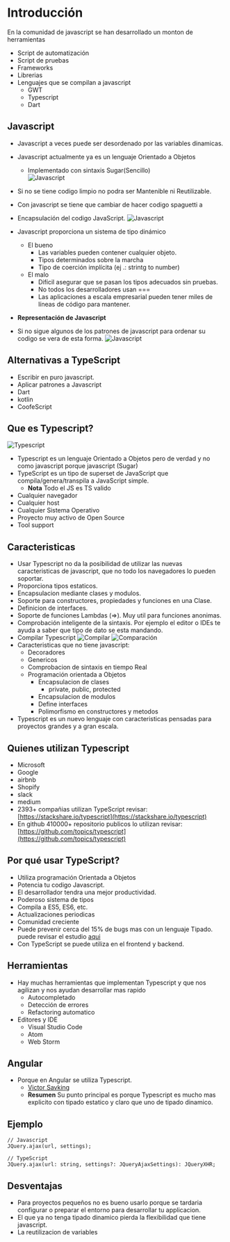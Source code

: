 # Introducción

En la comunidad de javascript se han desarrollado un monton de herramientas

- Script de automatización
- Script de pruebas
- Frameworks 
- Librerias
- Lenguajes que se compilan a javascript
    - GWT
    - Typescript
    - Dart

## Javascript
- Javascript a veces puede ser desordenado por las variables dinamicas.
- Javascript actualmente ya es un lenguaje Orientado a Objetos
    - Implementado con sintaxis Sugar(Sencillo)    
![Javascript](images/image1.png)
- Si no se tiene codigo limpio no podra ser Mantenible ni Reutilizable.
- Con javascript se tiene que cambiar de hacer codigo spaguetti a 
- Encapsulación del codigo JavaScript.
![Javascript](images/image5.png)
- Javascript proporciona un sistema de tipo dinámico
    - El bueno
        - Las variables pueden contener cualquier objeto.
        - Tipos determinados sobre la marcha
        - Tipo de coerción implícita (ej .: strintg to number)
    - El malo
        - Difícil asegurar que se pasan los tipos adecuados sin pruebas.
        - No todos los desarrolladores usan ===
        - Las aplicaciones a escala empresarial pueden tener miles de líneas de código para mantener.

- **Representación de Javascript**
- Si no sigue algunos de los patrones de javascript para ordenar su codigo se vera de esta forma.
![Javascript](images/image2.png)

## Alternativas a TypeScript
- Escribir en puro javascript.
- Aplicar patrones a Javascript
- Dart
- kotlin
- CoofeScript

## Que es Typescript?
![Typescript](images/image3.png)
- Typescript es un lenguaje Orientado a Objetos pero de verdad y no como javascript porque javascript (Sugar)
- TypeScript es un tipo de superset de JavaScript que compila/genera/transpila a JavaScript simple.
    - **Nota** Todo el JS es TS valido
- Cualquier navegador
- Cualquier host
- Cualquier Sistema Operativo
- Proyecto muy activo de Open Source
- Tool support

## Caracteristicas    
- Usar Typescript no da la posibilidad de utilizar las nuevas caracteristicas de javascript, que no todo los navegadores lo pueden soportar.
- Proporciona tipos estaticos.
- Encapsulacion mediante clases y modulos.
- Soporte para constructores, propiedades y funciones en una Clase.
- Definicion de interfaces.
- Soporte de funciones Lambdas (=>). Muy util para funciones anonimas.
- Comprobación inteligente de la sintaxis. Por ejemplo el editor o IDEs te ayuda a saber que tipo de dato se esta mandando.
- Compilar Typescript
![Compilar](images/image6.png)
![Comparación](images/image7.png)
- Caracteristicas que no tiene javascript:
    - Decoradores
    - Genericos            
    - Comprobacion de sintaxis en tiempo Real
    - Programación orientada a Objetos
        - Encapsulacion de clases
            - private, public, protected
        - Encapsulacion de modulos        
        - Define interfaces
        - Polimorfismo en constructores y metodos
- Typescript es un nuevo lenguaje con caracteristicas pensadas para  proyectos grandes y a gran escala.

## Quienes utilizan Typescript
* Microsoft
* Google
* airbnb
* Shopify
* slack    
* medium
* 2393+ compañias utilizan TypeScript revisar: [https://stackshare.io/typescript](https://stackshare.io/typescript)
* En github 410000+ repositorio publicos lo utilizan revisar: [https://github.com/topics/typescript](https://github.com/topics/typescript)

## Por qué usar TypeScript?
- Utiliza programación Orientada a Objetos
- Potencia tu codigo Javascript.
- El desarrollador tendra una mejor productividad.
- Poderoso sistema de tipos
- Compila a ES5, ES6, etc.
- Actualizaciones periodicas
- Comunidad creciente
- Puede prevenir cerca del 15% de bugs mas con un lenguaje Tipado. puede revisar el estudio [aqui](http://ttendency.cs.ucl.ac.uk/projects/type_study/documents/type_study.pdf)
- Con TypeScript se puede utiliza en el frontend y backend.

## Herramientas
- Hay muchas herramientas que implementan Typescript y que nos agilizan y nos ayudan desarrollar mas rapido
    * Autocompletado
    * Detección de errores
    * Refactoring automatico
- Editores y IDE
    - Visual Studio Code
    - Atom
    - Web Storm 

## Angular
- Porque en Angular se utiliza Typescript.
    - [Victor Savking](https://vsavkin.com/writing-angular-2-in-typescript-1fa77c78d8e8)
    - **Resumen** Su punto principal es porque Typescript es mucho mas explicito con tipado estatico y claro que uno de tipado dinamico.

## Ejemplo
```
// Javascript
JQuery.ajax(url, settings);

// TypeScript
JQuery.ajax(url: string, settings?: JQueryAjaxSettings): JQueryXHR;
```
## Desventajas
- Para proyectos pequeños no es bueno usarlo porque se tardaria configurar o preparar el entorno para desarrollar tu applicacion.
- El que ya no tenga tipado dinamico pierda la flexibilidad que tiene javascript.
- La reutilizacion de variables
